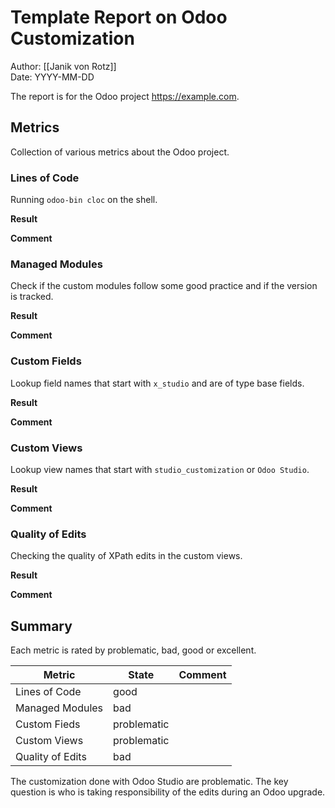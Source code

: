 # Template Report on Odoo Customization
Author: [[Janik von Rotz]]\
Date: YYYY-MM-DD

The report is for the Odoo project <https://example.com>.

## Metrics

Collection of various metrics about the Odoo project.

### Lines of Code

Running `odoo-bin cloc` on the shell.

**Result**

**Comment**

### Managed Modules

Check if the custom modules follow some good practice and if the version is tracked.

**Result**

**Comment**

### Custom  Fields

Lookup field names that start with `x_studio` and are of type base fields.

**Result**

**Comment**

### Custom Views

Lookup view names that start with `studio_customization` or `Odoo Studio`.

**Result**

**Comment**

### Quality of Edits

Checking the quality of XPath edits in the custom views.

**Result**

**Comment**

## Summary

Each metric is rated by problematic, bad, good or excellent.

| Metric           | State       | Comment |
| ---------------- | ----------- | ------- |
| Lines of Code    | good        |         |
| Managed Modules  | bad         |         |
| Custom Fieds     | problematic |         |
| Custom Views     | problematic |         |
| Quality of Edits | bad         |         |

The customization done with Odoo Studio are problematic. The key question is who is taking responsibility of the edits during an Odoo upgrade.